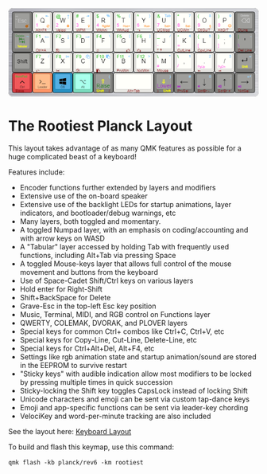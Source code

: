 ![Layout Image](https://github.com/rootiest/rootiest.github.io/raw/main/img/rootiest-planck_legend.png)
# The Rootiest Planck Layout

This layout takes advantage of as many QMK features as possible for a huge complicated beast of a keyboard!

Features include:

- Encoder functions further extended by layers and modifiers
- Extensive use of the on-board speaker
- Extensive use of the backlight LEDs for startup animations, layer indicators, and bootloader/debug warnings, etc
- Many layers, both toggled and momentary.
- A toggled Numpad layer, with an emphasis on coding/accounting and with arrow keys on WASD
- A "Tabular" layer accessed by holding Tab with frequently used functions, including Alt+Tab via pressing Space
- A toggled Mouse-keys layer that allows full control of the mouse movement and buttons from the keyboard
- Use of Space-Cadet Shift/Ctrl keys on various layers
- Hold enter for Right-Shift
- Shift+BackSpace for Delete
- Grave-Esc in the top-left Esc key position
- Music, Terminal, MIDI, and RGB control on Functions layer
- QWERTY, COLEMAK, DVORAK, and PLOVER layers
- Special keys for common Ctrl+ combos like Ctrl+C, Ctrl+V, etc
- Special keys for Copy-Line, Cut-Line, Delete-Line, etc
- Special keys for Ctrl+Alt+Del, Alt+F4, etc
- Settings like rgb animation state and startup animation/sound are stored in the EEPROM to survive restart
- "Sticky keys" with audible indication allow most modifiers to be locked by pressing multiple times in quick succession
- Sticky-locking the Shift key toggles CapsLock instead of locking Shift
- Unicode characters and emoji can be sent via custom tap-dance keys
- Emoji and app-specific functions can be sent via leader-key chording
- VelociKey and word-per-minute tracking are also included

See the layout here: [Keyboard Layout](http://www.keyboard-layout-editor.com/#/gists/e48e19bc251a8d07ff8475fc1a16f43b)

To build and flash this keymap, use this command:

    qmk flash -kb planck/rev6 -km rootiest
